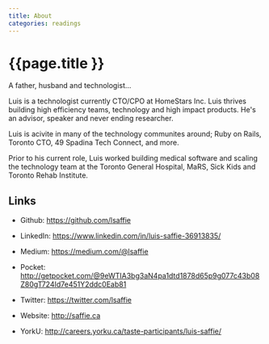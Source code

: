 ```yaml
---
title: About
categories: readings
---
```


# {{page.title }}

A father, husband and technologist...

Luis is a technologist currently CTO/CPO at HomeStars Inc. Luis thrives building high efficiency teams, technology and high impact products. He's an advisor, speaker and never ending researcher.

Luis is acivite in many of the technology communites around; Ruby on Rails, Toronto CTO, 49 Spadina Tech Connect, and more.

Prior to his current role, Luis worked building medical software and scaling the technology team at the Toronto General Hospital, MaRS, Sick Kids and Toronto Rehab Institute.

## Links

* Github: <https://github.com/lsaffie>

* LinkedIn: <https://www.linkedin.com/in/luis-saffie-36913835/>

* Medium: <https://medium.com/@lsaffie>

* Pocket: <http://getpocket.com/@9eWTIA3bg3aN4pa1dtd1878d65p9g077c43b08Z80gT724Id7e451Y2ddc0Eab81>

* Twitter: <https://twitter.com/lsaffie>

* Website: <http://saffie.ca>

* YorkU: <http://careers.yorku.ca/taste-participants/luis-saffie/>
